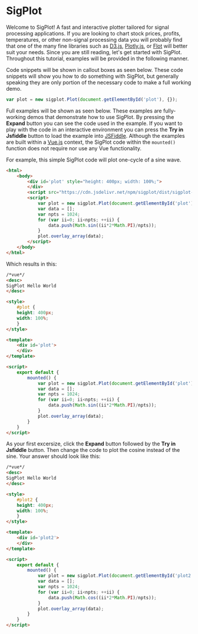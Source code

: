 # SigPlot

Welcome to SigPlot!  A fast and interactive plotter tailored for signal processing applications.  If you are
looking to chart stock prices, profits, temperatures, or other non-signal processing data you will probably
find that one of the many fine libraries such as [D3.js](http://d3js.org/), [Plotly.js](https://plot.ly/javascript/), 
or [Flot](http://www.flotcharts.org/) will better suit your needs.  Since you are still reading, let's get started with SigPlot.
Throughout this tutorial, examples will be provided in the following manner.

Code snippets will be shown in callout boxes as seen below.  These code snippets will show you how to do something with SigPlot, but
generally speaking they are only portion of the necessary code to make a full working demo.

```javascript
var plot = new sigplot.Plot(document.getElementById('plot'), {});
```

Full examples will be shown as seen below.  These examples are fully-working demos that demonstrate how to use SigPlot.  By
pressing the **Expand** button you can see the code used in the example.  If you want to play with the code in an interactive
environment you can press the **Try in Jsfiddle** button to load the example into [JSFiddle](https://jsfiddle.net).  Although the examples
are built within a [Vue.js](https://vuejs.org) context, the SigPlot code within the `mounted()` function 
does not require nor use any Vue functionality.

For example, this simple SigPlot code will plot one-cycle of a sine wave.

```html
<html>
    <body>
        <div id='plot' style="height: 400px; width: 100%;">
        </div>
        <script src="https://cdn.jsdelivr.net/npm/sigplot/dist/sigplot-debug.js"></script>
        <script>
            var plot = new sigplot.Plot(document.getElementById('plot'), {});
            var data = [];
            var npts = 1024;
            for (var ii=0; ii<npts; ++ii) {
                data.push(Math.sin((ii*2*Math.PI)/npts));
            }
            plot.overlay_array(data);
        </script>
    </body>
</html>
```

Which results in this:

```html
/*vue*/
<desc>
SigPlot Hello World
</desc>

<style>
    #plot {
    height: 400px;
    width: 100%;
    }
</style>

<template>
    <div id='plot'>
    </div>
</template>

<script>
    export default {
        mounted() {
            var plot = new sigplot.Plot(document.getElementById('plot'), {});
            var data = [];
            var npts = 1024;
            for (var ii=0; ii<npts; ++ii) {
                data.push(Math.sin((ii*2*Math.PI)/npts));
            }
            plot.overlay_array(data);
        }
    }
</script>
```

As your first excersize, click the **Expand** button followed by the **Try in Jsfiddle** button.  Then change the code
to plot the cosine instead of the sine.  Your answer should look like this:

```html
/*vue*/
<desc>
SigPlot Hello World
</desc>

<style>
    #plot2 {
    height: 400px;
    width: 100%;
    }
</style>

<template>
    <div id='plot2'>
    </div>
</template>

<script>
    export default {
        mounted() {
            var plot = new sigplot.Plot(document.getElementById('plot2'), {});
            var data = [];
            var npts = 1024;
            for (var ii=0; ii<npts; ++ii) {
                data.push(Math.cos((ii*2*Math.PI)/npts));
            }
            plot.overlay_array(data);
        }
    }
</script>
```
